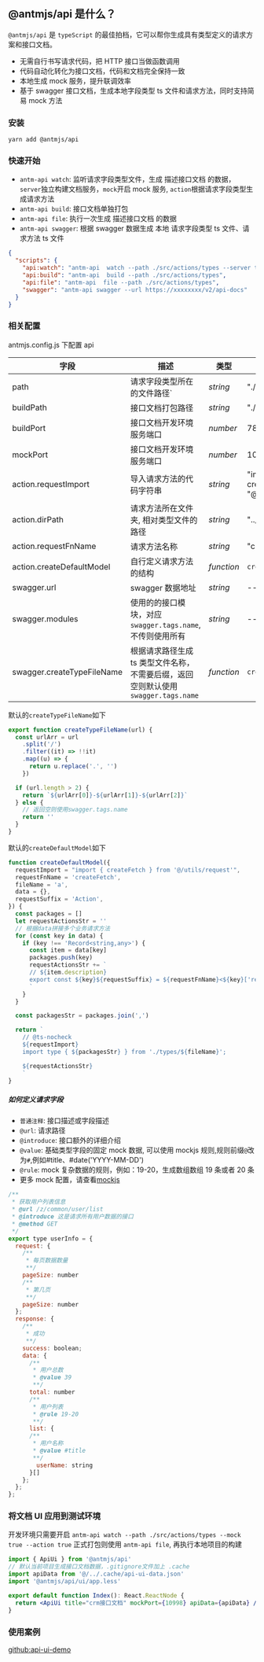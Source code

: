 ## @antmjs/api 是什么？

`@antmjs/api` 是 `typeScript` 的最佳拍档，它可以帮你生成具有类型定义的请求方案和接口文档。

- 无需自行书写请求代码，把 HTTP 接口当做函数调用
- 代码自动化转化为接口文档，代码和文档完全保持一致
- 本地生成 mock 服务，提升联调效率
- 基于 swagger 接口文档，生成本地字段类型 ts 文件和请求方法，同时支持简易 mock 方法

### 安装

```
yarn add @antmjs/api
```

### 快速开始

- `antm-api watch`: 监听请求字段类型文件，生成 描述接口文档 的数据，`server`独立构建文档服务，`mock`开启 mock 服务, `action`根据请求字段类型生成请求方法
- `antm-api build`: 接口文档单独打包
- `antm-api file`: 执行一次生成 描述接口文档 的数据
- `antm-api swagger`: 根据 swagger 数据生成 本地 请求字段类型 ts 文件、请求方法 ts 文件

```json
{
  "scripts": {
    "api:watch": "antm-api  watch --path ./src/actions/types --server true --mock true --action true",
    "api:build": "antm-api  build --path ./src/actions/types",
    "api:file": "antm-api  file --path ./src/actions/types",
    "swagger": "antm-api swagger --url https://xxxxxxxx/v2/api-docs"
  }
}
```

### 相关配置

antmjs.config.js 下配置 api

| 字段                       | 描述                                                                               | 类型       | 默认值                                         |
| -------------------------- | ---------------------------------------------------------------------------------- | ---------- | ---------------------------------------------- |
| path                       | 请求字段类型所在的文件路径`                                                        | _string_   | "./src/actions/types"                          |
| buildPath                  | 接口文档打包路径                                                                   | _string_   | "./api-ui"                                     |
| buildPort                  | 接口文档开发环境服务端口                                                           | _number_   | 7878                                           |
| mockPort                   | 接口文档开发环境服务端口                                                           | _number_   | 10099                                          |
| action.requestImport       | 导入请求方法的代码字符串                                                           | _string_   | "import { createFetch } from "@/utils/request" |
| action.dirPath             | 请求方法所在文件夹, 相对类型文件的路径                                             | _string_   | "../"                                          |
| action.requestFnName       | 请求方法名称                                                                       | _string_   | "createFetch"                                  |
| action.createDefaultModel  | 自行定义请求方法的结构                                                             | _function_ | `createDefaultModel`                           |
| swagger.url                | swagger 数据地址                                                                   | _string_   | --                                             |
| swagger.modules            | 使用的的接口模块，对应`swagger.tags.name`, 不传则使用所有                          | _string_   | --                                             |
| swagger.createTypeFileName | 根据请求路径生成 ts 类型文件名称，不需要后缀，返回空则默认使用 `swagger.tags.name` | _function_ | `createTypeFileName`                           |

默认的`createTypeFileName`如下

```js
export function createTypeFileName(url) {
  const urlArr = url
    .split('/')
    .filter((it) => !!it)
    .map((u) => {
      return u.replace('.', '')
    })

  if (url.length > 2) {
    return `${urlArr[0]}-${urlArr[1]}-${urlArr[2]}`
  } else {
    // 返回空则使用swagger.tags.name
    return ''
  }
}
```

默认的`createDefaultModel`如下

```js
function createDefaultModel({
  requestImport = "import { createFetch } from '@/utils/request'",
  requestFnName = 'createFetch',
  fileName = 'a',
  data = {},
  requestSuffix = 'Action',
}) {
  const packages = []
  let requestActionsStr = ''
  // 根据data拼接多个业务请求方法
  for (const key in data) {
    if (key !== 'Record<string,any>') {
      const item = data[key]
      packages.push(key)
      requestActionsStr += `
      // ${item.description}
      export const ${key}${requestSuffix} = ${requestFnName}<${key}['request'], ${key}['response']>('${item.url}', '${item.method}');
      `
    }
  }

  const packagesStr = packages.join(',')

  return `
    // @ts-nocheck
    ${requestImport}
    import type { ${packagesStr} } from './types/${fileName}';

    ${requestActionsStr}
    `
}
```

##### 如何定义请求字段

- `普通注释`: 接口描述或字段描述
- `@url`: 请求路径
- `@introduce`: 接口额外的详细介绍
- `@value`: 基础类型字段的固定 mock 数据, 可以使用 mockjs 规则,规则前缀`@`改为`#`,例如#title、#date('YYYY-MM-DD')
- `@rule`: mock 复杂数据的规则，例如：19-20，生成数组数组 19 条或者 20 条
- 更多 mock 配置，请查看[mockjs](http://mockjs.com/)

```js
/**
 * 获取用户列表信息
 * @url /z/common/user/list
 * @introduce 这是请求所有用户数据的接口
 * @method GET
 */
export type userInfo = {
  request: {
    /**
     * 每页数据数量
     **/
    pageSize: number
    /**
     * 第几页
     **/
    pageSize: number
  };
  response: {
    /**
     * 成功
     **/
    success: boolean;
    data: {
      /**
       * 用户总数
       * @value 39
       **/
      total: number
      /**
       * 用户列表
       * @rule 19-20
       **/
      list: {
      /**
       * 用户名称
       * @value #title
       **/
        userName: string
      }[]
    };
  };
};
```

### 将文档 UI 应用到测试环境

开发环境只需要开启 `antm-api watch --path ./src/actions/types --mock true --action true`
正式打包则使用 `antm-api file`, 再执行本地项目的构建

```jsx
import { ApiUi } from '@antmjs/api'
// 默认当前项目生成接口文档数据，.gitignore文件加上 .cache
import apiData from '@/../.cache/api-ui-data.json'
import '@antmjs/api/ui/app.less'

export default function Index(): React.ReactNode {
  return <ApiUi title="crm接口文档" mockPort={10998} apiData={apiData} />
}
```

### 使用案例

[github:api-ui-demo](https://github.com/zuolung/api-ui-demo)
